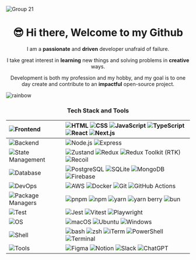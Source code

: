 
![Group 21](https://github.com/user-attachments/assets/b470fe7e-4d38-484e-b6a5-1df0f0460dd7)

<h1 align="center">😎 Hi there, Welcome to my Github</h1>

<p align="center">I am a <b>passionate</b> and <b>driven</b> developer unafraid of failure. </p>
<p align="center">I take great interest in <b>learning</b> new things and solving problems in <b>creative</b> ways. </p>
<p align="center">Development is both my profession and my hobby, and my goal is to one day create and contribute to an <b>impactful</b> open-source project.</p>

![rainbow](https://github.com/user-attachments/assets/f9046cec-b022-40df-add7-39edf82ae395)

### <p align="center"> Tech Stack and Tools </p>

<div align="center">
  
| ![Frontend](https://img.shields.io/badge/Frontend-000000?style=flat-square&logoColor=white)     | ![HTML](https://img.shields.io/badge/HTML-000000?style=flat-square&logoColor=white) ![CSS](https://img.shields.io/badge/CSS-000000?style=flat-square&logoColor=white) ![JavaScript](https://img.shields.io/badge/JavaScript-000000?style=flat-square&logoColor=white) ![TypeScript](https://img.shields.io/badge/TypeScript-000000?style=flat-square&logoColor=white) ![React](https://img.shields.io/badge/React-000000?style=flat-square&logoColor=white) ![Next.js](https://img.shields.io/badge/Next.js-000000?style=flat-square&logoColor=white) |
| :----------  | :------------------------------------------------------------------------------------------------------------------------------------------------------------------------ |
| ![Backend](https://img.shields.io/badge/Backend-000000?style=flat-square&logoColor=white)      | ![Node.js](https://img.shields.io/badge/Node.js-000000?style=flat-square&logoColor=white) ![Express](https://img.shields.io/badge/Express-000000?style=flat-square&logoColor=white) |
| ![State Management](https://img.shields.io/badge/State_Management-000000?style=flat-square&logoColor=white) | ![Zustand](https://img.shields.io/badge/Zustand-000000?style=flat-square&logoColor=white) ![Redux](https://img.shields.io/badge/Redux-000000?style=flat-square&logoColor=white) ![Redux Toolkit (RTK)](https://img.shields.io/badge/RTK-000000?style=flat-square&logoColor=white) ![Recoil](https://img.shields.io/badge/Recoil-000000?style=flat-square&logoColor=white) |
| ![Database](https://img.shields.io/badge/Database-000000?style=flat-square&logoColor=white) | ![PostgreSQL](https://img.shields.io/badge/PostgreSQL-000000?style=flat-square&logoColor=white) ![SQLite](https://img.shields.io/badge/SQLite-000000?style=flat-square&logoColor=white) ![MongoDB](https://img.shields.io/badge/MongoDB-000000?style=flat-square&logoColor=white) ![Firebase](https://img.shields.io/badge/Firebase-000000?style=flat-square&logoColor=white) |
| ![DevOps](https://img.shields.io/badge/DevOps-000000?style=flat-square&logoColor=white)       | ![AWS](https://img.shields.io/badge/AWS-000000?style=flat-square&logoColor=white) ![Docker](https://img.shields.io/badge/Docker-000000?style=flat-square&logoColor=white) ![Git](https://img.shields.io/badge/Git-000000?style=flat-square&logoColor=white) ![GitHub Actions](https://img.shields.io/badge/GitHub_Actions-000000?style=flat-square&logoColor=white) |
| ![Package Managers](https://img.shields.io/badge/Package_Managers-000000?style=flat-square&logoColor=white) | ![pnpm](https://img.shields.io/badge/pnpm-000000?style=flat-square&logoColor=white) ![npm](https://img.shields.io/badge/npm-000000?style=flat-square&logoColor=white) ![yarn](https://img.shields.io/badge/yarn-000000?style=flat-square&logoColor=white) ![yarn berry](https://img.shields.io/badge/yarn_berry-000000?style=flat-square&logoColor=white) ![bun](https://img.shields.io/badge/bun-000000?style=flat-square&logoColor=white) |
| ![Test](https://img.shields.io/badge/Test-000000?style=flat-square&logoColor=white)           | ![Jest](https://img.shields.io/badge/Jest-000000?style=flat-square&logoColor=white) ![Vitest](https://img.shields.io/badge/Vitest-000000?style=flat-square&logoColor=white) ![Playwright](https://img.shields.io/badge/Playwright-000000?style=flat-square&logoColor=white) |
| ![OS](https://img.shields.io/badge/OS-000000?style=flat-square&logoColor=white)           | ![macOS](https://img.shields.io/badge/macOS-000000?style=flat-square&logoColor=white) ![Ubuntu](https://img.shields.io/badge/Ubuntu-000000?style=flat-square&logoColor=white) ![Windows](https://img.shields.io/badge/Windows-000000?style=flat-square&logoColor=white) |
| ![Shell](https://img.shields.io/badge/Shell-000000?style=flat-square&logoColor=white) | ![bash](https://img.shields.io/badge/bash-000000?style=flat-square&logoColor=white) ![zsh](https://img.shields.io/badge/zsh-000000?style=flat-square&logoColor=white) ![iTerm](https://img.shields.io/badge/iTerm-000000?style=flat-square&logoColor=white) ![PowerShell](https://img.shields.io/badge/PowerShell-000000?style=flat-square&logoColor=white) ![Terminal](https://img.shields.io/badge/Terminal-000000?style=flat-square&logoColor=white) |
| ![Tools](https://img.shields.io/badge/Tools-000000?style=flat-square&logoColor=white)          | ![Figma](https://img.shields.io/badge/Figma-000000?style=flat-square&logoColor=white) ![Notion](https://img.shields.io/badge/Notion-000000?style=flat-square&logoColor=white) ![Slack](https://img.shields.io/badge/Slack-000000?style=flat-square&logoColor=white) ![ChatGPT](https://img.shields.io/badge/ChatGPT-000000?style=flat-square&logoColor=white) |

</div>

<br>

